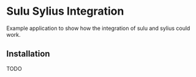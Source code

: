 # Sulu Sylius Integration

Example application to show how the integration of sulu and sylius could work.

## Installation

TODO
